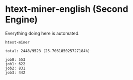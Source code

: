 # htext-miner-english (Second Engine)

Everything doing here is automated.

```
htext-miner

total: 2448/9523 (25.706185025727184%)

job0: 553
job1: 622
job2: 831
job3: 442
```